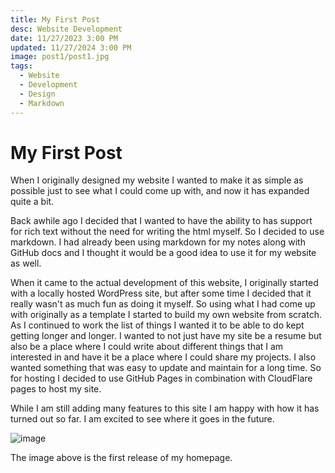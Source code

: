 ```yaml
---
title: My First Post
desc: Website Development
date: 11/27/2023 3:00 PM
updated: 11/27/2024 3:00 PM
image: post1/post1.jpg
tags:
  - Website
  - Development
  - Design
  - Markdown
---
```

#
# My First Post

When I originally designed my website I wanted to make it as simple as possible just to see what I could come up with, and now it has expanded quite a bit.

Back awhile ago I decided that I wanted to have the ability to has support for rich text without the need for writing the 
html myself. So I decided to use markdown. I had already been using markdown for my notes along with GitHub docs and 
I thought it would be a good idea to use it for my website as well.

When it came to the actual development of this website, I originally started with a locally hosted WordPress site, but 
after some time I decided that it really wasn't as much fun as doing it myself. So using what I had come up with originally
as a template I started to build my own website from scratch. As I continued to work the list of things I wanted it to be
able to do kept getting longer and longer. I wanted to not just have my site be a resume but also be a place where I could 
write about different things that I am interested in and have it be a place where I could share my projects. I also wanted 
something that was easy to update and maintain for a long time. So for hosting I decided to use GitHub Pages in combination 
with CloudFlare pages to host my site.

While I am still adding many features to this site I am happy with how it has turned out so far. I am excited to see where
it goes in the future.


![image](posts/post1/post1.jpg)

The image above is the first release of my homepage.